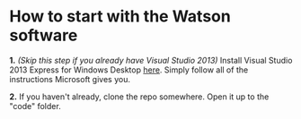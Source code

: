 How to start with the Watson software
=====================================

**1.** *(Skip this step if you already have Visual Studio 2013)* Install Visual Studio 2013 Express for Windows Desktop [here](http://www.microsoft.com/en-us/download/details.aspx?id=40787). Simply follow all of the instructions Microsoft gives you.

**2.** If you haven't already, clone the repo somewhere. Open it up to the "code" folder.